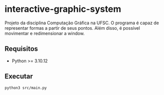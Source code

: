 # interactive-graphic-system
Projeto da disciplina Computação Gráfica na UFSC. O programa é capaz de representar formas a partir de seus pontos. 
Além disso, é possível movimentar e redimensionar a window.

## Requisitos

- Python >= 3.10.12

## Executar

```shell
python3 src/main.py
```
